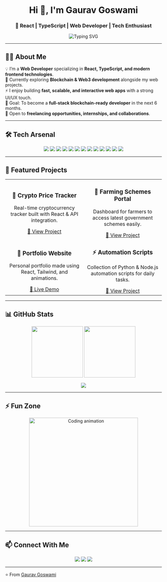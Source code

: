 <!-- Header with cool typing effect -->
<h1 align="center">Hi 👋, I'm Gaurav Goswami</h1>
<h3 align="center">🚀 React | TypeScript | Web Developer | Tech Enthusiast</h3>

<p align="center">
  <img src="https://readme-typing-svg.herokuapp.com?font=Fira+Code&size=22&pause=1000&color=0EF7D3&center=true&vCenter=true&width=600&lines=Frontend+Developer;React+%26+TypeScript+Specialist;Open+Source+Contributor;Building+Modern+Web+Applications" alt="Typing SVG" />
</p>

---

## 👨‍💻 About Me  
💡 I’m a **Web Developer** specializing in **React, TypeScript, and modern frontend technologies**.  
🌱 Currently exploring **Blockchain & Web3 development** alongside my web projects.  
⚡ I enjoy building **fast, scalable, and interactive web apps** with a strong UI/UX touch.  
🎯 Goal: To become a **full-stack blockchain-ready developer** in the next 6 months.  
💼 Open to **freelancing opportunities, internships, and collaborations**.  

---

## 🛠️ Tech Arsenal  
<p align="center">
  <!-- Languages -->
  <img src="https://img.shields.io/badge/JavaScript-FFD43B?style=for-the-badge&logo=javascript&logoColor=black" />
  <img src="https://img.shields.io/badge/TypeScript-007ACC?style=for-the-badge&logo=typescript&logoColor=white" />
  <img src="https://img.shields.io/badge/Java-E34F26?style=for-the-badge&logo=openjdk&logoColor=white" />
  
  <!-- Frontend -->
  <img src="https://img.shields.io/badge/React-61DAFB?style=for-the-badge&logo=react&logoColor=black" />
  <img src="https://img.shields.io/badge/Next.js-000000?style=for-the-badge&logo=nextdotjs&logoColor=white" />
  <img src="https://img.shields.io/badge/TailwindCSS-38B2AC?style=for-the-badge&logo=tailwindcss&logoColor=white" />
  
  <!-- Backend -->
  <img src="https://img.shields.io/badge/Node.js-339933?style=for-the-badge&logo=node.js&logoColor=white" />
  <img src="https://img.shields.io/badge/Express-000000?style=for-the-badge&logo=express&logoColor=white" />
  
  <!-- Databases -->
  <img src="https://img.shields.io/badge/MongoDB-4EA94B?style=for-the-badge&logo=mongodb&logoColor=white" />
  <img src="https://img.shields.io/badge/MySQL-005C84?style=for-the-badge&logo=mysql&logoColor=white" />
  
  <!-- Tools -->
  <img src="https://img.shields.io/badge/GitHub-181717?style=for-the-badge&logo=github&logoColor=white" />
  <img src="https://img.shields.io/badge/VSCode-0078D4?style=for-the-badge&logo=visualstudiocode&logoColor=white" />
  <img src="https://img.shields.io/badge/Postman-FF6C37?style=for-the-badge&logo=postman&logoColor=white" />
</p>

---

## 📌 Featured Projects  
<table>
  <tr>
    <td align="center" width="50%">
      <h3>🚀 Crypto Price Tracker</h3>
      <p>Real-time cryptocurrency tracker built with React & API integration.</p>
      <a href="https://github.com/Gaurav775-Git/crypto-tracker">🔗 View Project</a>
    </td>
    <td align="center" width="50%">
      <h3>🌱 Farming Schemes Portal</h3>
      <p>Dashboard for farmers to access latest government schemes easily.</p>
      <a href="https://github.com/Gaurav775-Git/farming-app">🔗 View Project</a>
    </td>
  </tr>
  <tr>
    <td align="center" width="50%">
      <h3>🎨 Portfolio Website</h3>
      <p>Personal portfolio made using React, Tailwind, and animations.</p>
      <a href="https://your-portfolio-link.com">🔗 Live Demo</a>
    </td>
    <td align="center" width="50%">
      <h3>⚡ Automation Scripts</h3>
      <p>Collection of Python & Node.js automation scripts for daily tasks.</p>
      <a href="https://github.com/Gaurav775-Git/automation-scripts">🔗 View Project</a>
    </td>
  </tr>
</table>

---

## 📊 GitHub Stats  
<p align="center">
  <!-- Replace 'Gaurav775-Git' with your actual GitHub username -->
  <img src="https://github-readme-stats.vercel.app/api?username=Gaurav775-Git&show_icons=true&theme=radical" height="165"/>
  <img src="https://streak-stats.demolab.com?user=Gaurav775-Git&theme=radical" height="165"/>
</p>

<p align="center">
  <img src="https://github-readme-stats.vercel.app/api/top-langs/?username=Gaurav775-Git&layout=compact&theme=radical" />
</p>

---

## ⚡ Fun Zone  
<p align="center">
  <img src="https://media.giphy.com/media/L8K62iTDkzGX6/giphy.gif" width="350" alt="Coding animation" />
</p>

---

## 📫 Connect With Me  
<p align="center">
  <a href="https://linkedin.com/in/gaurav775" target="_blank"><img src="https://img.shields.io/badge/LinkedIn-0077B5?style=for-the-badge&logo=linkedin&logoColor=white"/></a>
  <a href="https://twitter.com/gaurav775x" target="_blank"><img src="https://img.shields.io/badge/Twitter-1DA1F2?style=for-the-badge&logo=twitter&logoColor=white"/></a>
  <a href="mailto:gaurav775.official@gmail.com"><img src="https://img.shields.io/badge/Email-D14836?style=for-the-badge&logo=gmail&logoColor=white"/></a>
</p>

---

⭐️ From [Gaurav Goswami](https://github.com/Gaurav775-Git)
